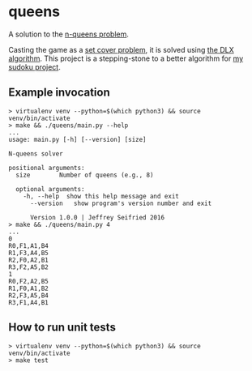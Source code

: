 queens
======

A solution to the [n-queens problem](https://en.wikipedia.org/wiki/Eight_queens_puzzle).

Casting the game as a [set cover problem](https://en.wikipedia.org/wiki/Set_cover_problem), it is solved using [the DLX algorithm](http://arxiv.org/abs/cs/0011047v1).
This project is a stepping-stone to a better algorithm for [my sudoku project](http://github.com/jeffseif/sudoku).

Example invocation
------------------

    > virtualenv venv --python=$(which python3) && source venv/bin/activate
    > make && ./queens/main.py --help
    ...
    usage: main.py [-h] [--version] [size]

    N-queens solver

    positional arguments:
      size        Number of queens (e.g., 8)

      optional arguments:
        -h, --help  show this help message and exit
          --version   show program's version number and exit

          Version 1.0.0 | Jeffrey Seifried 2016
    > make && ./queens/main.py 4
    ...
    0
    R0,F1,A1,B4
    R1,F3,A4,B5
    R2,F0,A2,B1
    R3,F2,A5,B2
    1
    R0,F2,A2,B5
    R1,F0,A1,B2
    R2,F3,A5,B4
    R3,F1,A4,B1

How to run unit tests
---------------------

    > virtualenv venv --python=$(which python3) && source venv/bin/activate
    > make test
